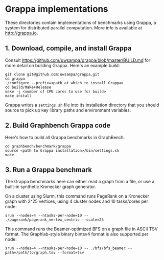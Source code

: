 # Grappa implementations

These directories contain implementations of benchmarks using Grappa, a system for distributed parallel computation. More info is available at http://grappa.io.

## 1. Download, compile, and install Grappa

Consult https://github.com/uwsampa/grappa/blob/master/BUILD.md for more detail on building Grappa. Here's an example build:

```
git clone git@github.com:uwsampa/grappa.git
cd grappa
./configure --prefix=<path at which to install Grappa>
cd build/Make+Release
make -j <number of CPU cores to use for build>
make install
```

Grappa writes a ```settings.sh``` file into its installation directory that you should source to pick up key library paths and environment variables.

## 2. Build Graphbench Grappa code

Here's how to build all Grappa benchmarks in GraphBench:

```
cd graphbench/benchmark/grappa
source <path to Grappa installation>/bin/settings.sh
make
```

## 3. Run a Grappa benchmark

The Grappa benchmarks here can either read a graph from a file, or use a built-in synthetic Kronecker graph generator.

On a cluster using Slurm, this command runs PageRank on a Kronecker graph with 2^25 vertices, using 4 cluster nodes and 10 tasks/cores per node:
```
srun --nodes=4 --ntasks-per-node=10 -- ./pagerank/pagerank_vertex_centric --scale=25
```

This command runs the Beamer-optimized BFS on a graph file in ASCII TSV format. The Graphlab-style binary bintsv4 format is also supported.per node:
```
srun --nodes=4 --ntasks-per-node=10 -- ./bfs/bfs_beamer --path=/path/to/graph.tsv --format=tsv
```


